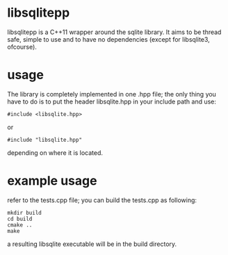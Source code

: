 libsqlitepp
=========

libsqlitepp is a C++11 wrapper around the sqlite library. It aims to be thread safe, simple to use and to have no dependencies (except for libsqlite3, ofcourse).

usage
=====
The library is completely implemented in one .hpp file; the only thing you have to do is to put the header libsqlite.hpp in your include path and use:
```
#include <libsqlite.hpp>
```
or
```
#include "libsqlite.hpp"
```
depending on where it is located.

example usage
=============
refer to the tests.cpp file; you can build the tests.cpp as following:
```
mkdir build
cd build
cmake ..
make
```

a resulting libsqlite executable will be in the build directory.
